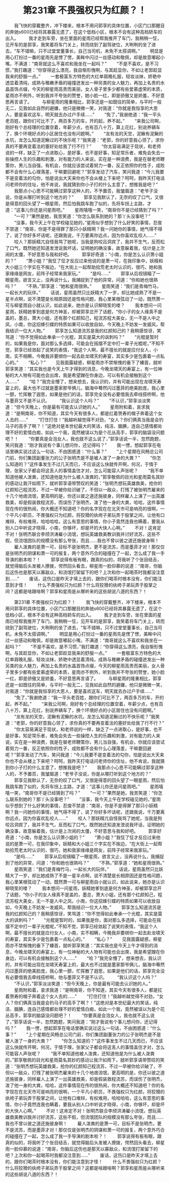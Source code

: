 # 　　第231章 不畏强权只为红颜？！
　　我飞快的穿戴整齐，冲下楼来，根本不用问郭享的具体位置，小区门口那醒目的奔驰s600已经将其暴露无遗了，在这个低档小区，根本不会有这种高档轿车的出入。
　　我才走到车旁，坐在里面的星雨已经帮我推开了车门，我稍稍一怔，见开车的是郭享，我笑着将车门关上，转而绕到了副驾驶位，大咧咧的坐了进去，“车不错嘛，只不过堂堂董事长，自己当司机，未免不太搭调啊。”
　　明显是用心打扮过一番的星雨先是愣了愣，美眸中闪过一丝感动和敬佩，却是故意嘟起小嘴，不满道：“南哥就这么不喜欢和我坐在一起吗？”
　　“不是不喜欢，是不习惯，”我打趣道：“你穿得这么漂亮，我自惭形愧啊，与其趁显你，不如让老郭趁显我来的舒服一点。”
　　一套极富东方特色的大红单肩晚礼服，轻妆淡抹，娇艳中透显着清纯，成熟与稚嫩矛盾的碰撞迸发出一种另类的女人魅力，再加上名贵的水晶首饰点缀，今天的柳星雨高贵而美丽，女人骨子里多少都有些爱慕虚荣的本质，星雨亦不例外，听到我并不夸张的赞誉，她小脸一红，即是骄傲又是娇羞，不好意思再言语了。
　　与柳星雨的隆重相比，郭享还是一如既往的简单，与平时一般无二，见我如此自然的避嫌，他只是微微一笑，对我道：“你就是我恒享的大恩人，要是喜欢这车，明天就去办过户手续……”
　　“免了，”我谢绝道：“我一平头老百姓，跟你们可比不了，两百多万的车，开的起，养不起。”
　　“来我公司啊，刚好有个总经理的位置空着，年薪少点，也有百八十万，算上花红，别说养辆车了，换个环境好点的小区居住也没有问题啊。”
　　“龙有龙的天空，泥鳅有泥鳅的水坑，龙怎么知道泥鳅过的不快乐呢？”我笑道：“老郭，你的好意我心领了，求你真的不要再变着法的塞好处给我了行不行？”
　　“你太容易满足于现状，和老师说的一样，缺乏了一点进取心，是好事，也不是好事，知足常乐者，难免会失去一些操控人生的乐趣和刺激，对有能力的人来说，实在是一种浪费，我是在替老师鞭策你，男儿当自强，有机会，你就应该尝试着努力一番，反正依照你的性子，成败都不会有什么心理落差，干嘛要回避呢？”郭享发动了汽车，笑问我道：“今儿我要不是变着法的勾你，怕是说出大天来你也不会从楼上下来吧？呵呵，我昨天打电话问老师你的住址，他不肯说，我就猜到你小子打的什么主意了，想推我是吧？”
　　我那点小心思不可能瞒过郭享这种人的，不予置否，我皱眉道：“老爷子没说，你是从哪打听到这个地方的？”
　　郭享见我默认了，无奈的叹了口气，又很是得意的回头望了一眼星雨，然后怕我跳车跑了似的，先将车拐上主路，才道：“这事儿你还是问星雨吧。”
　　星雨嘻嘻一笑，“南哥你不是已经猜到了吗？”
　　“一可？”果然是她，我苦笑道：“你怎么联系到她的？那丫头没事吧？”
　　“没事，我今天上午在学校碰见她的，”星雨似乎想到了什么好笑的事情，忍俊不禁道：“南哥，你是不是得罪了那只小妖精啊？我一问她你的事情，她气得不得了，说了你好多坏话呢，还跟我说，千万要离你远点，因为你喜欢乱咬人……”
　　咬人？那妖精兀自怪我骂了她呢，当我是狗咬吕洞宾了，我并不生气，反而松了口气，既然她还知道发泄说我坏话，证明她的确没事，故意躲着我，估计是上次闹的太僵，不好意思与我和好吧。
　　郭享好奇道：“小南，你是怎么认识萧小姐的？”
　　“萧小姐？”我怔了怔才反应过来他说的是萧一可，在我印象中，妖精和大小姐三个字实在不挨边，“在大街上一起帮助拾荒老太时认识的，很巧，她和我家缘缘是网友，前阵子经常来我家玩。”
　　“是吗……”
　　郭享从后视镜瞄了一眼星雨，欲言又止，没再说什么，我捕捉到了他的异常，问道：“你和她也很熟吗？”
　　“不熟，”郭享道：“她和星雨很熟。”
　　星雨笑道：“我们是青梅竹马，一起长大的玩伴。”
　　话说，星雨虽然只比妖精大了一岁，却比她成熟了不是一星半点啊，说不清楚是长相原因还是性格问题，我心里某根弦动了一动，既然萧一可与柳星雨自小就认识，如此说来，她亦是认识柳晓笙的喽？
　　我本想问一问星雨，妖精她爹到底是何方神圣，却被郭享岔开了话题，“你小子的女人缘真不是盖的，墨总，萧大小姐，还有那个红颜知己，程流苏程大美女，无一不是人中之凤，小南，你这招蜂引蝶的特质如果可以收放自如，今天晚上不妨发一发威风，帮我结识一位大人物。”
　　郭享怎么知道流苏是我的红颜知己的？我稍感惊讶，笑骂道：“你不觉得如此奉承一个光棍，其实是莫大的讽刺吗？”
　　“光棍是暂时的，如果我是你，面对那么多选择，可能会在摇摆不定中打一辈子光棍呢，”不知不觉，郭享已经敛起了说笑的表情，“我这个人啊，最不擅长的就是应付女人，小南，实不相瞒，今晚我非要绑你一起去赴龙啸天的寿宴，其实多少是包裹着一点私心的。”
　　“私心？”
　　见我面露疑惑，柳星雨亦不禁惭愧的垂下了螓首，就听郭享笑道：“其实我也是今天上午才得到的消息，今晚龙啸天的寿宴上，有一位神秘的大人物有可能也会出席，我是希望蹭在你身边，可以有机会接触到这个人……”
　　“哈？”我完全懵了，想来想去，我认识的，并有可能出现在龙啸天寿宴上的，最大也不过就是墨家那爷俩儿，脑海中蓦然闪过墨菲的绝美脸庞，我心里一颤，忙挥散了遐思，如果是他们的话，郭享完全没有必要借我去牵线搭桥啊，他与墨菲又不是不认识。
　　“我认识这个人吗？”
　　“不认识，”郭享淡淡笑道：“但今天晚上，你是最有可能去认识她的人。”
　　星雨附和着，哀求我道：“是啊南哥，你不知道，其实今天有很多人，都是扛着贺寿的幌子奔着这个女人去的……”
　　“打住打住！”我越听越觉得不对劲，“女人？你们俩真当我是会钓马子的高手了啊？！”这绝对是本世纪最大的笑话，纯洁、腼腆，连自己感情都处理不好的爱情白痴，如此一个我，竟然被误以为是个花丛高手，郭享的脑袋没问题吧？！
　　“你要真是会泡女人，我也就不这么说了，”郭享话说一半，忽然跑题，笑问我道：“刚才我说有个事儿想问你，还记得吗？”
　　我一愣，想起郭享在电话里确实说过这么一句话，不由困惑道：“什么事？”
　　“上个星期在风畅总公司门前，你们集团副董张力的公子张明杰是不是被人泼了一身的大粪？”
　　“你怎么知道的？”这件事发生不过几天而已，不应该这么快就传开啊，何况，于情于理，张家父子都会将这丢人的事情盖住才对，怎么可能容人声张呢？
　　“我不单知道他被人泼粪，还知道他是为什么被人泼粪的，”郭享敬佩的目光和星雨莫名其妙的感动让我汗如雨下，就听郭享语带赞叹的笑道：“张明杰想玩英雄救美，抢你的红颜知己程流苏，不过一早被你给识破了，不但以一敌众，打残了被张明杰雇来的十几个地痞流氓，更高明的是，你还以彼之道还施彼身，同样雇人上演了一出英雄救美，却是假装救程流苏，而误伤了张明杰，泼了他一身的大粪，哈哈，这件事情现在传的很热闹，你大概还不知道吧？你的名字现在在北天市可是响亮的很啊，一个平凡小职员，不畏强权只为红颜，将狡猾的纨绔子弟玩弄于股掌之间，让他有口难辩，有权难用，哈哈哈哈，这么有意思的事情，你小子竟然连我也瞒着，要我从别人口中听说才晓得，小南，你够坏，却是坏的大快人心啊。”
　　不对！这肯定不对！张明杰联合李颀洪涛雇小流氓，想玩英雄救美教训我并讨好流苏，这些不假，但流氓团队的规模没有那么夸张，而且……我也不曾以彼之道还施彼身啊！
　　雇人泼粪的是萧一可，目标不是张明杰，更不是流苏，而是墨菲才对！那仅仅是张明杰的阴谋和萧一可的报复，两个意外巧合的碰撞在了一起，怎么成了我一手导演的剧本啦？！
　　郭享说得有板有眼，跟真的似的，将我听了个张目结舌，就觉得脑后头发被人撩拨，愕然回头看去，柳星雨一脸仰慕的说道：“南哥，你脑后这伤也是那天以寡敌众，和流氓打架留下的吧？上次和你一起喝茶时我都没注意到……”
　　废话，这伤口是昨天才填上去的，跟你们喝茶时根本没有，你们能注意到才怪！
　　什么不畏强权只为红颜？什么将狡猾的纨绔子弟玩弄于股掌之间？这都是啥跟啥啊？郭享和星雨是从哪听来的这些胡说八道的东西？！

　　第231章 不畏强权只为红颜？！
　　我飞快的穿戴整齐，冲下楼来，根本不用问郭享的具体位置，小区门口那醒目的奔驰s600已经将其暴露无遗了，在这个低档小区，根本不会有这种高档轿车的出入。
　　我才走到车旁，坐在里面的星雨已经帮我推开了车门，我稍稍一怔，见开车的是郭享，我笑着将车门关上，转而绕到了副驾驶位，大咧咧的坐了进去，“车不错嘛，只不过堂堂董事长，自己当司机，未免不太搭调啊。”
　　明显是用心打扮过一番的星雨先是愣了愣，美眸中闪过一丝感动和敬佩，却是故意嘟起小嘴，不满道：“南哥就这么不喜欢和我坐在一起吗？”
　　“不是不喜欢，是不习惯，”我打趣道：“你穿得这么漂亮，我自惭形愧啊，与其趁显你，不如让老郭趁显我来的舒服一点。”
　　一套极富东方特色的大红单肩晚礼服，轻妆淡抹，娇艳中透显着清纯，成熟与稚嫩矛盾的碰撞迸发出一种另类的女人魅力，再加上名贵的水晶首饰点缀，今天的柳星雨高贵而美丽，女人骨子里多少都有些爱慕虚荣的本质，星雨亦不例外，听到我并不夸张的赞誉，她小脸一红，即是骄傲又是娇羞，不好意思再言语了。
　　与柳星雨的隆重相比，郭享还是一如既往的简单，与平时一般无二，见我如此自然的避嫌，他只是微微一笑，对我道：“你就是我恒享的大恩人，要是喜欢这车，明天就去办过户手续……”
　　“免了，”我谢绝道：“我一平头老百姓，跟你们可比不了，两百多万的车，开的起，养不起。”
　　“来我公司啊，刚好有个总经理的位置空着，年薪少点，也有百八十万，算上花红，别说养辆车了，换个环境好点的小区居住也没有问题啊。”
　　“龙有龙的天空，泥鳅有泥鳅的水坑，龙怎么知道泥鳅过的不快乐呢？”我笑道：“老郭，你的好意我心领了，求你真的不要再变着法的塞好处给我了行不行？”
　　“你太容易满足于现状，和老师说的一样，缺乏了一点进取心，是好事，也不是好事，知足常乐者，难免会失去一些操控人生的乐趣和刺激，对有能力的人来说，实在是一种浪费，我是在替老师鞭策你，男儿当自强，有机会，你就应该尝试着努力一番，反正依照你的性子，成败都不会有什么心理落差，干嘛要回避呢？”郭享发动了汽车，笑问我道：“今儿我要不是变着法的勾你，怕是说出大天来你也不会从楼上下来吧？呵呵，我昨天打电话问老师你的住址，他不肯说，我就猜到你小子打的什么主意了，想推我是吧？”
　　我那点小心思不可能瞒过郭享这种人的，不予置否，我皱眉道：“老爷子没说，你是从哪打听到这个地方的？”
　　郭享见我默认了，无奈的叹了口气，又很是得意的回头望了一眼星雨，然后怕我跳车跑了似的，先将车拐上主路，才道：“这事儿你还是问星雨吧。”
　　星雨嘻嘻一笑，“南哥你不是已经猜到了吗？”
　　“一可？”果然是她，我苦笑道：“你怎么联系到她的？那丫头没事吧？”
　　“没事，我今天上午在学校碰见她的，”星雨似乎想到了什么好笑的事情，忍俊不禁道：“南哥，你是不是得罪了那只小妖精啊？我一问她你的事情，她气得不得了，说了你好多坏话呢，还跟我说，千万要离你远点，因为你喜欢乱咬人……”
　　咬人？那妖精兀自怪我骂了她呢，当我是狗咬吕洞宾了，我并不生气，反而松了口气，既然她还知道发泄说我坏话，证明她的确没事，故意躲着我，估计是上次闹的太僵，不好意思与我和好吧。
　　郭享好奇道：“小南，你是怎么认识萧小姐的？”
　　“萧小姐？”我怔了怔才反应过来他说的是萧一可，在我印象中，妖精和大小姐三个字实在不挨边，“在大街上一起帮助拾荒老太时认识的，很巧，她和我家缘缘是网友，前阵子经常来我家玩。”
　　“是吗……”
　　郭享从后视镜瞄了一眼星雨，欲言又止，没再说什么，我捕捉到了他的异常，问道：“你和她也很熟吗？”
　　“不熟，”郭享道：“她和星雨很熟。”
　　星雨笑道：“我们是青梅竹马，一起长大的玩伴。”
　　话说，星雨虽然只比妖精大了一岁，却比她成熟了不是一星半点啊，说不清楚是长相原因还是性格问题，我心里某根弦动了一动，既然萧一可与柳星雨自小就认识，如此说来，她亦是认识柳晓笙的喽？
　　我本想问一问星雨，妖精她爹到底是何方神圣，却被郭享岔开了话题，“你小子的女人缘真不是盖的，墨总，萧大小姐，还有那个红颜知己，程流苏程大美女，无一不是人中之凤，小南，你这招蜂引蝶的特质如果可以收放自如，今天晚上不妨发一发威风，帮我结识一位大人物。”
　　郭享怎么知道流苏是我的红颜知己的？我稍感惊讶，笑骂道：“你不觉得如此奉承一个光棍，其实是莫大的讽刺吗？”
　　“光棍是暂时的，如果我是你，面对那么多选择，可能会在摇摆不定中打一辈子光棍呢，”不知不觉，郭享已经敛起了说笑的表情，“我这个人啊，最不擅长的就是应付女人，小南，实不相瞒，今晚我非要绑你一起去赴龙啸天的寿宴，其实多少是包裹着一点私心的。”
　　“私心？”
　　见我面露疑惑，柳星雨亦不禁惭愧的垂下了螓首，就听郭享笑道：“其实我也是今天上午才得到的消息，今晚龙啸天的寿宴上，有一位神秘的大人物有可能也会出席，我是希望蹭在你身边，可以有机会接触到这个人……”
　　“哈？”我完全懵了，想来想去，我认识的，并有可能出现在龙啸天寿宴上的，最大也不过就是墨家那爷俩儿，脑海中蓦然闪过墨菲的绝美脸庞，我心里一颤，忙挥散了遐思，如果是他们的话，郭享完全没有必要借我去牵线搭桥啊，他与墨菲又不是不认识。
　　“我认识这个人吗？”
　　“不认识，”郭享淡淡笑道：“但今天晚上，你是最有可能去认识她的人。”
　　星雨附和着，哀求我道：“是啊南哥，你不知道，其实今天有很多人，都是扛着贺寿的幌子奔着这个女人去的……”
　　“打住打住！”我越听越觉得不对劲，“女人？你们俩真当我是会钓马子的高手了啊？！”这绝对是本世纪最大的笑话，纯洁、腼腆，连自己感情都处理不好的爱情白痴，如此一个我，竟然被误以为是个花丛高手，郭享的脑袋没问题吧？！
　　“你要真是会泡女人，我也就不这么说了，”郭享话说一半，忽然跑题，笑问我道：“刚才我说有个事儿想问你，还记得吗？”
　　我一愣，想起郭享在电话里确实说过这么一句话，不由困惑道：“什么事？”
　　“上个星期在风畅总公司门前，你们集团副董张力的公子张明杰是不是被人泼了一身的大粪？”
　　“你怎么知道的？”这件事发生不过几天而已，不应该这么快就传开啊，何况，于情于理，张家父子都会将这丢人的事情盖住才对，怎么可能容人声张呢？
　　“我不单知道他被人泼粪，还知道他是为什么被人泼粪的，”郭享敬佩的目光和星雨莫名其妙的感动让我汗如雨下，就听郭享语带赞叹的笑道：“张明杰想玩英雄救美，抢你的红颜知己程流苏，不过一早被你给识破了，不但以一敌众，打残了被张明杰雇来的十几个地痞流氓，更高明的是，你还以彼之道还施彼身，同样雇人上演了一出英雄救美，却是假装救程流苏，而误伤了张明杰，泼了他一身的大粪，哈哈，这件事情现在传的很热闹，你大概还不知道吧？你的名字现在在北天市可是响亮的很啊，一个平凡小职员，不畏强权只为红颜，将狡猾的纨绔子弟玩弄于股掌之间，让他有口难辩，有权难用，哈哈哈哈，这么有意思的事情，你小子竟然连我也瞒着，要我从别人口中听说才晓得，小南，你够坏，却是坏的大快人心啊。”
　　不对！这肯定不对！张明杰联合李颀洪涛雇小流氓，想玩英雄救美教训我并讨好流苏，这些不假，但流氓团队的规模没有那么夸张，而且……我也不曾以彼之道还施彼身啊！
　　雇人泼粪的是萧一可，目标不是张明杰，更不是流苏，而是墨菲才对！那仅仅是张明杰的阴谋和萧一可的报复，两个意外巧合的碰撞在了一起，怎么成了我一手导演的剧本啦？！
　　郭享说得有板有眼，跟真的似的，将我听了个张目结舌，就觉得脑后头发被人撩拨，愕然回头看去，柳星雨一脸仰慕的说道：“南哥，你脑后这伤也是那天以寡敌众，和流氓打架留下的吧？上次和你一起喝茶时我都没注意到……”
　　废话，这伤口是昨天才填上去的，跟你们喝茶时根本没有，你们能注意到才怪！
　　什么不畏强权只为红颜？什么将狡猾的纨绔子弟玩弄于股掌之间？这都是啥跟啥啊？郭享和星雨是从哪听来的这些胡说八道的东西？！
